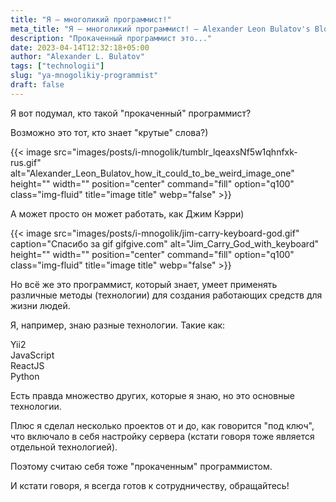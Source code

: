 ```yaml
---
title: "Я — многоликий программист!"
meta_title: "Я — многоликий программист! — Alexander Leon Bulatov's Blog"
description: "Прокаченный программист это..."
date: 2023-04-14T12:32:18+05:00
author: "Alexander L. Bulatov"
tags: ["technologii"]
slug: "ya-mnogolikiy-programmist"
draft: false
---
```


Я вот подумал, кто такой &quot;прокаченный&quot; программист?

Возможно это тот, кто знает &quot;крутые&quot; слова?)

{{< image src="images/posts/i-mnogolik/tumblr_lqeaxsNf5w1qhnfxk-rus.gif" alt="Alexander_Leon_Bulatov_how_it_could_to_be_weird_image_one" height="" width="" position="center" command="fill" option="q100" class="img-fluid" title="image title"  webp="false" >}}

А может просто он может работать, как Джим Кэрри)

{{< image src="images/posts/i-mnogolik/jim-carry-keyboard-god.gif" caption="Спасибо за gif gifgive.com" alt="Jim_Carry_God_with_keyboard" height="" width="" position="center" command="fill" option="q100" class="img-fluid" title="image title"  webp="false" >}}

Но всё же это программист, который знает, умеет применять различные методы (технологии) для создания работающих средств для жизни людей.

Я, например, знаю разные технологии. Такие как:

<div class="row">
  <div class="col-xxl-4 mb-3">
  	<i class="fa-brands fa-php fa-2xl"></i>
  </div>
  <div class="col-xxl-4 mb-3">
  	<i class="fa-solid fa-seedling fa-xl"></i> Yii2
  </div>
  <div class="col-xxl-4 mb-3">
  	<i class="fa-brands fa-square-js fa-2xl"></i> JavaScript
  </div>
  <div class="col-xxl-4 mb-3">
  	<i class="fa-brands fa-react fa-2xl"></i> ReactJS
  </div>
  <div class="col-xxl-4 mb-3">
  	<i class="fa-brands fa-python fa-2xl"></i> Python
  </div>
</div>

Есть правда множество других, которые я знаю, но это основные технологии.

Плюс я сделал несколько проектов от и до, как говорится &quot;под ключ&quot;, что включало в себя настройку сервера (кстати говоря тоже является отдельной технологией).

Поэтому считаю себя тоже &quot;прокаченным&quot; программистом.

И кстати говоря, я всегда готов к сотрудничеству, обращайтесь!